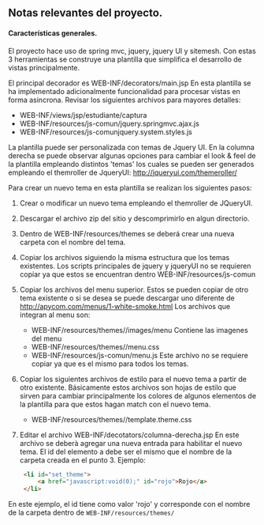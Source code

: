 ## Notas relevantes del proyecto.

#### Características generales.
El proyecto hace uso de spring mvc, jquery, jquery UI y sitemesh.
Con estas 3 herramientas se construye una plantilla que simplifica el desarrollo
de vistas principalmente.

El principal decorador es  WEB-INF/decorators/main.jsp
En esta plantilla se ha implementado adicionalmente funcionalidad para procesar
vistas en forma asincrona. Revisar los siguientes archivos para mayores detalles:
- WEB-INF/views/jsp/estudiante/captura
- WEB-INF/resources/js-comun/jquery.springmvc.ajax.js
- WEB-INF/resources/js-comunjquery.system.styles.js

La plantilla puede ser personalizada con temas de Jquery UI.
En la columna derecha se puede observar algunas opciones para cambiar el look & feel
de la plantilla empleando distintos 'temas' los cuales se pueden ser generados empleando
el themroller de JqueryUI:  http://jqueryui.com/themeroller/

Para crear un nuevo tema en esta plantilla se realizan los siguientes pasos:

1. Crear o modificar un nuevo tema empleando el themroller de JQueryUI.
2. Descargar el archivo zip del sitio y descomprimirlo en algun directorio.
3. Dentro de WEB-INF/resources/themes se deberá crear una nueva carpeta con
   el nombre del tema.
4. Copiar los archivos siguiendo la misma estructura que los temas existentes.
   Los scripts principales de jquery y jqueryUI no se requieren copiar ya que estos
   se encuentran dentro WEB-INF/resources/js-comun

5. Copiar los archivos del menu superior. Estos se pueden copiar de otro tema existente
   o si se desea se puede descargar uno diferente de http://apycom.com/menus/1-white-smoke.html
   Los archivos que integran al menu son:
   
   -  WEB-INF/resources/themes/<nuevo-tema>/images/menu  Contiene las imagenes del menu
   -  WEB-INF/resources/themes/<nuevo-tema>/menu.css
   -  WEB-INF/resources/js-comun/menu.js Este archivo no se requiere copiar ya que es
      el mismo para todos los temas.

6.  Copiar los siguientes archivos  de estilo para el nuevo tema a partir de otro existente.
    Básicamente estos archivos son hojas de estilo que sirven para cambiar principalmente
    los colores de algunos elementos de la plantilla para que estos hagan match con el
    nuevo tema.
    
    -  WEB-INF/resources/themes/<nuevo-tema>/template.theme.css 

 
 7. Editar el archivo WEB-INF/decotators/columna-derecha.jsp   En este archivo se deberà
    agregar una nueva entrada para habilitar el nuevo tema. El id del elemento a debe
    ser el mismo que el nombre de la carpeta creada en el punto 3. Ejemplo:
    ```html
     <li id="set_theme">
	     <a href="javascript:void(0);" id="rojo">Rojo</a>  
	 </li>  
    ```
   En este ejemplo, el id tiene como valor 'rojo' y corresponde con el nombre
   de la carpeta dentro de  ```WEB-INF/resources/themes/```


   
<!--stackedit_data:
eyJoaXN0b3J5IjpbMTA1NzA1NTU2NSwtMTcxNTI2NTU0MV19
-->